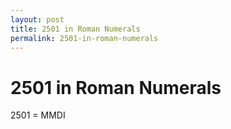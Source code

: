 ```yaml
---
layout: post
title: 2501 in Roman Numerals
permalink: 2501-in-roman-numerals
---
```


# 2501 in Roman Numerals

2501 = MMDI
